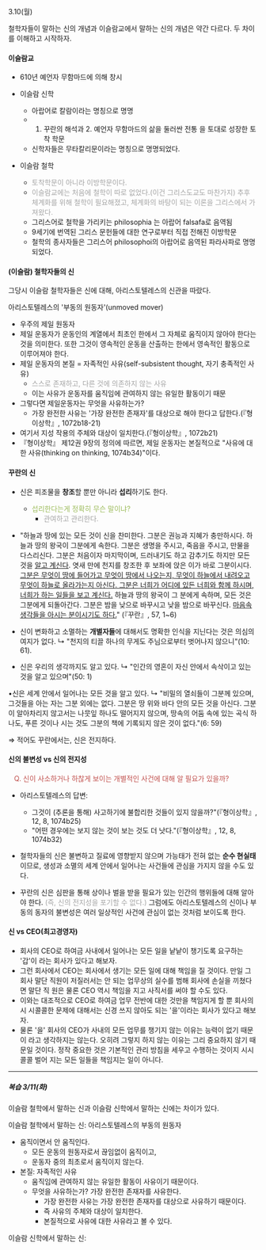 3.10(월)

철학자들이 말하는 신의 개념과 이슬람교에서 말하는 신의 개념은 약간 다르다. 두 차이를 이해하고 시작하자.


#### 이슬람교
* 610년 예언자 무함마드에 의해 창시

* 이슬람 신학
	* 아랍어로 칼람이라는 명칭으로 명명
	* 1. 꾸란의 해석과 2. 예언자 무함마드의 삶을 둘러싼 전통 을 토대로 성장한 토착 학문
	* 신학자들은 무타칼리문이라는 명칭으로 명명되었다.
	
* 이슬람 철학
	* <font color="#a5a5a5">토착학문이 아니라 이방학문이다. </font>
	* <font color="#a5a5a5">이슬람교에는 처음에 철학이 따로 없었다.(이건 그리스도교도 마찬가지) 추후 체계화를 위해 철학이 필요해졌고, 체계화의 바탕이 되는 이론을 그리스에서 가져왔다.</font>
	* 그리스어로 철학을 가리키는 philosophia 는 아랍어 falsafa로 음역됨
	* 9세기에 번역된 그리스 문헌들에 대한 연구로부터 직접 전해진 이방학문
	* 철학의 종사자들은 그리스어 philosophoi의 아랍어로 음역된 파라사파로 명명되었다.


#### (이슬람) 철학자들의 신
그당시 이슬람 철학자들은 신에 대해, 아리스토텔레스의 신관을 따랐다.

아리스토텔레스의 '부동의 원동자'(unmoved mover)
* 우주의 제일 원동자
* 제일 운동자가 운동인의 계열에서 최초인 한에서 그 자체로 움직이지 않아야 한다는 것을 의미한다. 또한 그것이 영속적인 운동을 산출하는 한에서 영속적인 활동으로 이루어져야 한다.
* 제일 운동자의 본질 = 자족적인 사유(self-subsistent thought, 자기 충족적인 사유)
	* <font color="#a5a5a5">스스로 존재하고, 다른 것에 의존하지 않는 사유</font>
	* 이는 사유가 운동자를 움직임에 관여하지 않는 유일한 활동이기 때문
* 그렇다면 제일운동자는 무엇을 사유하는가?
	* 가장 완전한 사유는 '가장 완전한 존재자'를 대상으로 해야 한다고 답한다.(『형이상학』, 1072b18-21)
* 여기서 지성 작용의 주체와 대상이 일치한다.(『형이상학』, 1072b21)
* 『형이상학』 제12권 9장의 정의에 따르면, 제일 운동자는 본질적으로 "사유에 대한 사유(thinking on thinking, 1074b34)"이다.



#### 꾸란의 신
* 신은 피조물을 **창조**할 뿐만 아니라 **섭리**하기도 한다.
	* <font color="#9bbb59">섭리한다는게 정확히 무슨 말이냐?</font>
		* <font color="#a5a5a5">관여하고 관리한다.</font>
* "하늘과 땅에 있는 모든 것이 신을 찬미한다. 그분은 권능과 지혜가 충만하시다. 하늘과 땅의 왕국이 그분에게 속한다. 그분은 생명을 주시고, 죽음을 주시고, 만물을 다스리신다. 그분은 처음이자 마지막이며, 드러내기도 하고 감추기도 하지만 모든 것을 <u>알고 계신다</u>. 엿새 만에 천지를 창조한 후 보좌에 앉은 이가 바로 그분이시다. <u>그분은 무엇이 땅에 들어가고 무엇이 땅에서 나오는지, 무엇이 하늘에서 내려오고 무엇이 하늘로 올라가는지 아신다. 그분은 너희가 어디에 있든 너희와 함께 하시며, 너희가 하는 일들을 보고 계신다.</u> 하늘과 땅의 왕국이 그 분에게 속하며, 모든 것은 그분에게 되돌아간다. 그분은 밤을 낮으로 바꾸시고 낮을 밤으로 바꾸신다. <u>마음속 생각들을 아시는 분이시기도 하다.</u>" (『꾸란』, 57, 1~6)


* 신이 변화하고 소멸하는 **개별자들**에 대해서도 명확한 인식을 지닌다는 것은 의심의 여지가 없다.
	↳ "천지의 티끌 하나의 무게도 주님으로부터 벗어나지 않으니"(10: 61).

* 신은 우리의 생각까지도 알고 있다.
	↳ "인간의 영혼이 자신 안에서 속삭이고 있는 것을 알고 있으며"(50: 1)

•신은 세계 안에서 일어나는 모든 것을 알고 있다.
	↳ "비밀의 열쇠들이 그분께 있으며, 그것들을 아는 자는 그분 외에는 없다. 그분은 땅 위와 바다 안의 모든 것을 아신다. 그분이 알아차리지 않고서는 나뭇잎 하나도 떨어지지 않으며, 땅속의 어둠 속에 있는 곡식 하나도, 푸른 것이나 시는 것도 그분의 책에 기록되지 않은 것이 없다."(6: 59)

⇒ 적어도 꾸란에서는, 신은 전지하다.



#### 신의 불변성 vs 신의 전지성
 
<font color="#c0504d"> Q. 신이 사소하거나 하찮게 보이는 개별적인 사건에 대해 알 필요가 있을까?</font>

- ﻿﻿아리스토텔레스의 답변:
	- 그것이 (추론을 통해) 사고하기에 불합리한 것들이 있지 않을까?"(『형이상학』, 12, 8, 1074b25)
	- ﻿"어떤 경우에는 보지 않는 것이 보는 것도 더 낫다."(『형이상학』, 12, 8, 1074b32)
	
- ﻿﻿철학자들의 신은 불변하고 질료에 영향받지 않으며 가능태가 전혀 없는 **순수 현실태**이므로, 생성과 소멸의 세계 안에서 일어나는 사건들에 관심을 가지지 않을 수도 있다.
- ﻿﻿꾸란의 신은 심판을 통해 상이나 벌을 받을 필요가 있는 인간의 행위들에 대해 알아야 한다. <font color="#a5a5a5">(즉, 신의 전지성을 포기할 수 없다.)</font> 그럼에도 아리스토텔레스의 신이나 부동의 동자의 불변성은 여러 일상적인 사건에 관심이 없는 것처럼 보이도록 한다.

#### 신 vs CEO(최고경영자)
- 회사의 CEO로 하여금 사내에서 일어나는 모든 일을 낱낱이 챙기도록 요구하는 '갑'이 라는 회사가 있다고 해보자.
- ﻿﻿그런 회사에서 CEO는 회사에서 생기는 모든 일에 대해 책임을 질 것이다. 만일 그 회사 말단 직원이 저질러서는 안 되는 업무상의 실수를 범해 회사에 손실을 끼쳤다면 말단 직 원은 물론 CEO 역시 책임을 지고 사직서를 써야 할 수도 있다.
- ﻿﻿이와는 대조적으로 CEO로 하여금 업무 전반에 대한 것만을 책임지게 할 뿐 회사의 시 시콜콜한 문제에 대해서는 신경 쓰지 않아도 되는 '을'이라는 회사가 있다고 해보자.
- ﻿﻿물론 '을' 회사의 CEO가 사내의 모든 업무를 챙기지 않는 이유는 능력이 없기 때문이 라고 생각하지는 않는다. 오히려 그렇지 하지 않는 이유는 그리 중요하지 않기 때문일 것이다. 정작 중요한 것은 기본적인 관리 방침을 세우고 수행하는 것이지 시시콜콜 벌어 지는 모든 일들을 책임지는 일이 아니다.





---
##### 복습 3/11(화)
이슬람 철학에서 말하는 신과 이슬람 신학에서 말하는 신에는 차이가 있다.

이슬람 철학에서 말하는 신: 아리스토텔레스의 부동의 원동자
* 움직이면서 안 움직인다.
	* 모든 운동의 원동자로서 끊임없이 움직이고,
	* 운동자 중의 최초로서 움직이지 않는다.
* 본질: 자족적인 사유
	* 움직임에 관여하지 않는 유일한 활동이 사유이기 때문이다.
	* 무엇을 사유하는가? 가장 완전한 존재자를 사유한다.
		* 가장 완전한 사유는 가장 완전한 존재자를 대상으로 사유하기 때문이다.
		* 즉 사유의 주체와 대상이 일치한다.
		* 본질적으로 사유에 대한 사유라고 볼 수 있다.



이슬람 신학에서 말하는 신: 